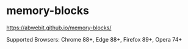 # memory-blocks
https://abwebit.github.io/memory-blocks/

Supported Browsers: Chrome 88+, Edge 88+, Firefox 89+, Opera 74+  
